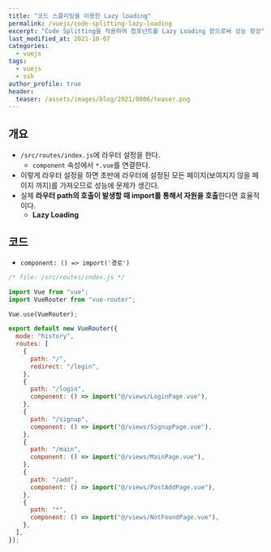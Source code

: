 ```yaml
---
title: "코드 스플리팅을 이용한 Lazy loading"
permalink: /vuejs/code-splitting-lazy-loading
excerpt: "Code Splitting을 적용하여 컴포넌트를 Lazy Loading 함으로써 성능 향상"
last_modified_at: 2021-10-07
categories:
  - vuejs
tags:
  - vuejs
  - ssh
author_profile: true
header:
  teaser: /assets/images/blog/2021/0006/teaser.png
---
```


## 개요

- `/src/routes/index.js`에 라우터 설정을 한다.
  - `component` 속성에서 `*.vue`를 연결한다.
- 이렇게 라우터 설정을 하면 초반에 라우터에 설정된 모든 페이지(보여지지 않을 페이지 까지)를 가져오므로 성능에 문제가 생긴다.
- 실제 **라우터 path의 호출이 발생할 때 import를 통해서 자원을 호출**한다면 효율적이다.
  - **Lazy Loading**

## 코드

- `component: () => import('경로')`

```javascript
/* file: /src/routes/index.js */

import Vue from "vue";
import VueRouter from "vue-router";

Vue.use(VueRouter);

export default new VueRouter({
  mode: "history",
  routes: [
    {
      path: "/",
      redirect: "/login",
    },
    {
      path: "/login",
      component: () => import("@/views/LoginPage.vue"),
    },
    {
      path: "/signup",
      component: () => import("@/views/SignupPage.vue"),
    },
    {
      path: "/main",
      component: () => import("@/views/MainPage.vue"),
    },
    {
      path: "/add",
      component: () => import("@/views/PostAddPage.vue"),
    },
    {
      path: "*",
      component: () => import("@/views/NotFoundPage.vue"),
    },
  ],
});
```
